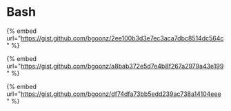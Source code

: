 # Bash

{% embed url="https://gist.github.com/bgoonz/2ee100b3d3e7ec3aca7dbc8514dc564c" %}



{% embed url="https://gist.github.com/bgoonz/a8bab372e5d7e4b8f267a2979a43e199" %}



{% embed url="https://gist.github.com/bgoonz/df74dfa73bb5edd239ac738a14104eee" %}



